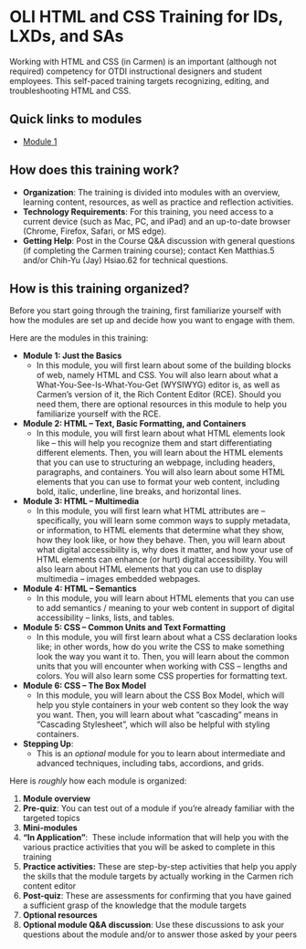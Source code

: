 # OLI HTML and CSS Training for IDs, LXDs, and SAs

Working with HTML and CSS (in Carmen) is an important (although not required) competency for OTDI instructional designers and student employees. This self-paced training targets recognizing, editing, and troubleshooting HTML and CSS.

## Quick links to modules

- [Module 1](html-css-module-one.md)

## How does this training work?

- **Organization**: The training is divided into modules with an overview, learning content, resources, as well as practice and reflection activities.
- **Technology Requirements**: For this training, you need access to a current device (such as Mac, PC, and iPad) and an up-to-date browser (Chrome, Firefox, Safari, or MS edge).
- **Getting Help**: Post in the Course Q&A discussion with general questions (if completing the Carmen training course); contact Ken Matthias.5 and/or Chih-Yu (Jay) Hsiao.62 for technical questions.

## How is this training organized?

Before you start going through the training, first familiarize yourself with how the modules are set up and decide how you want to engage with them.

Here are the modules in this training:

- **Module 1: Just the Basics**
	- In this module, you will first learn about some of the building blocks of web, namely HTML and CSS. You will also learn about what a What-You-See-Is-What-You-Get (WYSIWYG) editor is, as well as Carmen’s version of it, the Rich Content Editor (RCE). Should you need them, there are optional resources in this module to help you familiarize yourself with the RCE.
- **Module 2: HTML – Text, Basic Formatting, and Containers**
    - In this module, you will first learn about what HTML elements look like – this will help you recognize them and start differentiating different elements. Then, you will learn about the HTML elements that you can use to structuring an webpage, including headers, paragraphs, and containers. You will also learn about some HTML elements that you can use to format your web content, including bold, italic, underline, line breaks, and horizontal lines.
- **Module 3: HTML – Multimedia**
    - In this module, you will first learn what HTML attributes are – specifically, you will learn some common ways to supply metadata, or information, to HTML elements that determine what they show, how they look like, or how they behave. Then, you will learn about what digital accessibility is, why does it matter, and how your use of HTML elements can enhance (or hurt) digital accessibility. You will also learn about HTML elements that you can use to display multimedia – images embedded webpages.
- **Module 4: HTML – Semantics**
    - In this module, you will learn about HTML elements that you can use to add semantics / meaning to your web content in support of digital accessibility – links, lists, and tables.
- **Module 5: CSS – Common Units and Text Formatting**
    - In this module, you will first learn about what a CSS declaration looks like; in other words, how do you write the CSS to make something look the way you want it to. Then, you will learn about the common units that you will encounter when working with CSS – lengths and colors. You will also learn some CSS properties for formatting text.
- **Module 6: CSS – The Box Model** 
    - In this module, you will learn about the CSS Box Model, which will help you style containers in your web content so they look the way you want. Then, you will learn about what “cascading” means in “Cascading Stylesheet”, which will also be helpful with styling containers.
- **Stepping Up**:
    - This is an _optional_ module for you to learn about intermediate and advanced techniques, including tabs, accordions, and grids.

Here is _roughly_ how each module is organized:

1. **Module overview**
2. **Pre-quiz**: You can test out of a module if you’re already familiar with the targeted topics
3. **Mini-modules**
4. **“In Application”**:  These include information that will help you with the various practice activities that you will be asked to complete in this training
5. **Practice activities:** These are step-by-step activities that help you apply the skills that the module targets by actually working in the Carmen rich content editor
6. **Post-quiz**: These are assessments for confirming that you have gained a sufficient grasp of the knowledge that the module targets
7. **Optional resources**
8. **Optional module Q&A discussion**: Use these discussions to ask your questions about the module and/or to answer those asked by your peers
